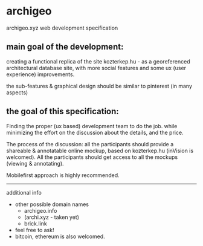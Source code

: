 # archigeo
archigeo.xyz web development specification

main goal of the development:
---
creating a functional replica of the site kozterkep.hu - as a georeferenced architectural database site, with more social features and some ux (user experience) improvements.

the sub-features & graphical design should be similar to pinterest (in many aspects) 




the goal of this specification:
---
Finding the proper (ux based) development team to do the job. while minimizing the effort on the discussion about the details, and the price. 

The process of the discussion: all the participants should provide a shareable & annotatable online mockup, based on kozterkep.hu (inVision is welcomed).
All the participants should get access to all the mockups (viewing & annotating). 

Mobilefirst approach is highly recommended. 


----------
additional info
- other possible domain names
  - archigeo.info
  - (archi.xyz - taken yet) 
  - brick.link
- feel free to ask! 
- bitcoin, ethereum is also welcomed. 


